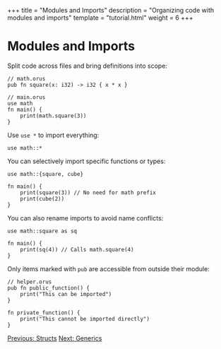 +++
title = "Modules and Imports"
description = "Organizing code with modules and imports"
template = "tutorial.html"
weight = 6
+++

# Modules and Imports

Split code across files and bring definitions into scope:

```orus
// math.orus
pub fn square(x: i32) -> i32 { x * x }
```

```orus
// main.orus
use math
fn main() {
    print(math.square(3))
}
```

Use `use *` to import everything:

```orus
use math::*
```

You can selectively import specific functions or types:

```orus
use math::{square, cube}

fn main() {
    print(square(3)) // No need for math prefix
    print(cube(2))
}
```

You can also rename imports to avoid name conflicts:

```orus
use math::square as sq

fn main() {
    print(sq(4)) // Calls math.square(4)
}
```

Only items marked with `pub` are accessible from outside their module:

```orus
// helper.orus
pub fn public_function() {
    print("This can be imported")
}

fn private_function() {
    print("This cannot be imported directly")
}
```

<div class="tutorial-navigation">
    <a href="/tutorial/structs/" class="nav-button prev">Previous: Structs</a>
    <a href="/tutorial/generics/" class="nav-button next">Next: Generics</a>
</div>
